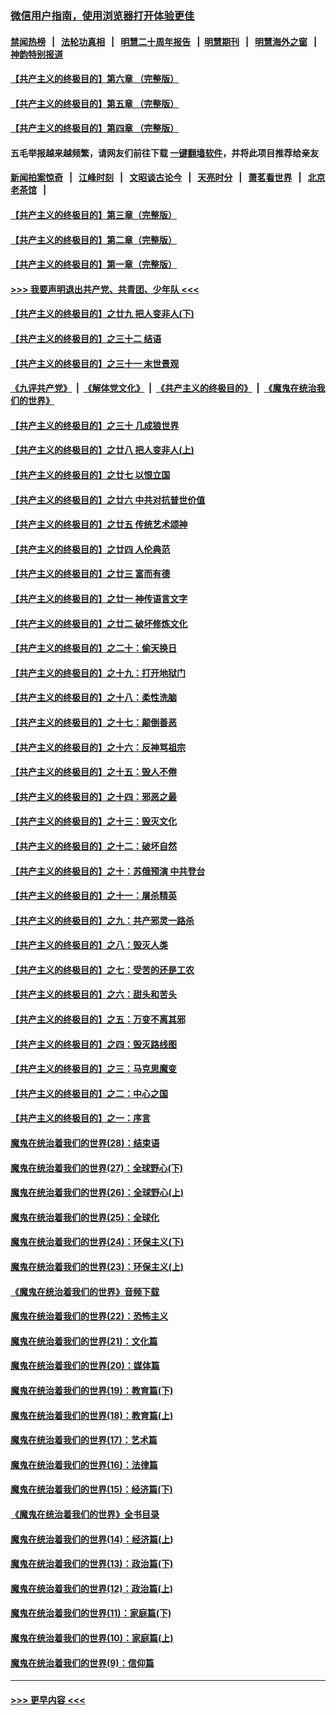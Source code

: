 ### [微信用户指南，使用浏览器打开体验更佳](https://github.com/gfw-breaker/banned-news1/blob/master/indexes/wechat-guide.md?t=0)
#### [禁闻热榜](热点新闻.md?t=0)  &nbsp;&nbsp;|&nbsp;&nbsp; [法轮功真相](https://github.com/gfw-breaker/truth/blob/master/README.md?t=0) &nbsp;&nbsp;|&nbsp;&nbsp; [明慧二十周年报告](https://github.com/gfw-breaker/mh-reports/blob/master/README.md?t=0) &nbsp;&nbsp;|&nbsp;&nbsp;[明慧期刊](https://github.com/gfw-breaker/mh-qikan) &nbsp;&nbsp;|&nbsp;&nbsp; [明慧海外之窗](https://github.com/gfw-breaker/mh-news/blob/master/README.md?t=0) &nbsp;&nbsp;|&nbsp;&nbsp; [神韵特别报道](https://github.com/gfw-breaker/mh-news/blob/master/shenyun.md?t=0)
#### [【共产主义的终极目的】第六章 （完整版）](../pages/nsc422/n11428913.md?t=02121244) 
#### [【共产主义的终极目的】第五章 （完整版）](../pages/nsc422/n11428912.md?t=02121244) 
#### [【共产主义的终极目的】第四章 （完整版）](../pages/nsc422/n11428907.md?t=02121244) 
#### 五毛举报越来越频繁，请网友们前往下载 [一键翻墙软件](https://github.com/gfw-breaker/ssr-accounts)，并将此项目推荐给亲友
#### [新闻拍案惊奇](https://github.com/gfw-breaker/banned-news1/blob/master/pages/link4.md) &nbsp;&nbsp;|&nbsp;&nbsp; [江峰时刻](https://github.com/gfw-breaker/banned-news1/blob/master/pages/link4.md) &nbsp;&nbsp;|&nbsp;&nbsp; [文昭谈古论今](https://github.com/gfw-breaker/banned-news1/blob/master/pages/link4.md) &nbsp;&nbsp;|&nbsp;&nbsp; [天亮时分](https://github.com/gfw-breaker/banned-news1/blob/master/pages/link4.md) &nbsp;&nbsp;|&nbsp;&nbsp; [萧茗看世界](https://github.com/gfw-breaker/banned-news1/blob/master/pages/link4.md) &nbsp;&nbsp;|&nbsp;&nbsp; [北京老茶馆](https://github.com/gfw-breaker/banned-news1/blob/master/pages/link4.md) &nbsp;&nbsp;|&nbsp;&nbsp; 
#### [【共产主义的终极目的】第三章（完整版）](../pages/nsc422/n11428848.md?t=02121244) 
#### [【共产主义的终极目的】第二章（完整版）](../pages/nsc422/n11428831.md?t=02121244) 
#### [【共产主义的终极目的】第一章（完整版）](../pages/nsc422/n11417651.md?t=02121244) 
#### [>>> 我要声明退出共产党、共青团、少年队 <<<](https://github.com/begood0513/goodnews/blob/master/quit/letter.md) 
#### [【共产主义的终极目的】之廿九 把人变非人(下)](../pages/nsc422/n11344140.md?t=02121244) 
#### [【共产主义的终极目的】之三十二 结语](../pages/nsc422/n11360535.md?t=02121244) 
#### [【共产主义的终极目的】之三十一 末世景观](../pages/nsc422/n11351129.md?t=02121244) 
#### [《九评共产党》](https://github.com/begood0513/9ping.md/blob/master/README.md) &nbsp;|&nbsp; [《解体党文化》](../../../../jtdwh.md/blob/master/README.md)  &nbsp;|&nbsp; [《共产主义的终极目的》](../../../../gczydzjmd.md/blob/master/README.md) &nbsp;|&nbsp; [《魔鬼在统治我们的世界》](../../../../mgztzwmdsj.md/blob/master/README.md) 
#### [【共产主义的终极目的】之三十 几成狼世界](../pages/nsc422/n11348280.md?t=02121244) 
#### [【共产主义的终极目的】之廿八 把人变非人(上)](../pages/nsc422/n11340492.md?t=02121244) 
#### [【共产主义的终极目的】之廿七 以恨立国](../pages/nsc422/n11336944.md?t=02121244) 
#### [【共产主义的终极目的】之廿六 中共对抗普世价值](../pages/nsc422/n11324785.md?t=02121244) 
#### [【共产主义的终极目的】之廿五 传统艺术颂神](../pages/nsc422/n11296396.md?t=02121244) 
#### [【共产主义的终极目的】之廿四 人伦典范](../pages/nsc422/n11296397.md?t=02121244) 
#### [【共产主义的终极目的】之廿三 富而有德](../pages/nsc422/n11283598.md?t=02121244) 
#### [【共产主义的终极目的】之廿一 神传语言文字](../pages/nsc422/n11263265.md?t=02121244) 
#### [【共产主义的终极目的】之廿二 破坏修炼文化](../pages/nsc422/n11245728.md?t=02121244) 
#### [【共产主义的终极目的】之二十：偷天换日](../pages/nsc422/n11238846.md?t=02121244) 
#### [【共产主义的终极目的】之十九：打开地狱门](../pages/nsc422/n11206376.md?t=02121244) 
#### [【共产主义的终极目的】之十八：柔性洗脑](../pages/nsc422/n11199994.md?t=02121244) 
#### [【共产主义的终极目的】之十七：颠倒善恶](../pages/nsc422/n11179782.md?t=02121244) 
#### [【共产主义的终极目的】之十六：反神骂祖宗](../pages/nsc422/n11166798.md?t=02121244) 
#### [【共产主义的终极目的】之十五：毁人不倦](../pages/nsc422/n11166792.md?t=02121244) 
#### [【共产主义的终极目的】之十四：邪恶之最](../pages/nsc422/n11150249.md?t=02121244) 
#### [【共产主义的终极目的】之十三：毁灭文化](../pages/nsc422/n11135227.md?t=02121244) 
#### [【共产主义的终极目的】之十二：破坏自然](../pages/nsc422/n11135214.md?t=02121244) 
#### [【共产主义的终极目的】之十：苏俄预演 中共登台](../pages/nsc422/n11118424.md?t=02121244) 
#### [【共产主义的终极目的】之十一：屠杀精英](../pages/nsc422/n11118442.md?t=02121244) 
#### [【共产主义的终极目的】之九：共产邪灵一路杀](../pages/nsc422/n11114139.md?t=02121244) 
#### [【共产主义的终极目的】之八：毁灭人类](../pages/nsc422/n11108503.md?t=02121244) 
#### [【共产主义的终极目的】之七：受苦的还是工农](../pages/nsc422/n11101809.md?t=02121244) 
#### [【共产主义的终极目的】之六：甜头和苦头](../pages/nsc422/n11096971.md?t=02121244) 
#### [【共产主义的终极目的】之五：万变不离其邪](../pages/nsc422/n11091285.md?t=02121244) 
#### [【共产主义的终极目的】之四：毁灭路线图](../pages/nsc422/n11086284.md?t=02121244) 
#### [【共产主义的终极目的】之三：马克思魔变](../pages/nsc422/n11061941.md?t=02121244) 
#### [【共产主义的终极目的】之二：中心之国](../pages/nsc422/n11047728.md?t=02121244) 
#### [【共产主义的终极目的】之一：序言](../pages/nsc422/n11086077.md?t=02121244) 
#### [魔鬼在统治着我们的世界(28)：结束语](../pages/nsc422/n10936246.md?t=02121244) 
#### [魔鬼在统治着我们的世界(27)：全球野心(下)](../pages/nsc422/n10928319.md?t=02121244) 
#### [魔鬼在统治着我们的世界(26)：全球野心(上)](../pages/nsc422/n10900318.md?t=02121244) 
#### [魔鬼在统治着我们的世界(25)：全球化](../pages/nsc422/n10788205.md?t=02121244) 
#### [魔鬼在统治着我们的世界(24)：环保主义(下)](../pages/nsc422/n10695307.md?t=02121244) 
#### [魔鬼在统治着我们的世界(23)：环保主义(上)](../pages/nsc422/n10688613.md?t=02121244) 
#### [《魔鬼在统治着我们的世界》音频下载](../pages/nsc422/n10635553.md?t=02121244) 
#### [魔鬼在统治着我们的世界(22)：恐怖主义](../pages/nsc422/n10614727.md?t=02121244) 
#### [魔鬼在统治着我们的世界(21)：文化篇](../pages/nsc422/n10597706.md?t=02121244) 
#### [魔鬼在统治着我们的世界(20)：媒体篇](../pages/nsc422/n10586579.md?t=02121244) 
#### [魔鬼在统治着我们的世界(19)：教育篇(下)](../pages/nsc422/n10564808.md?t=02121244) 
#### [魔鬼在统治着我们的世界(18)：教育篇(上)](../pages/nsc422/n10526970.md?t=02121244) 
#### [魔鬼在统治着我们的世界(17)：艺术篇](../pages/nsc422/n10499093.md?t=02121244) 
#### [魔鬼在统治着我们的世界(16)：法律篇](../pages/nsc422/n10485969.md?t=02121244) 
#### [魔鬼在统治着我们的世界(15)：经济篇(下)](../pages/nsc422/n10469975.md?t=02121244) 
#### [《魔鬼在统治着我们的世界》全书目录](../pages/nsc422/n10464261.md?t=02121244) 
#### [魔鬼在统治着我们的世界(14)：经济篇(上)](../pages/nsc422/n10457370.md?t=02121244) 
#### [魔鬼在统治着我们的世界(13)：政治篇(下)](../pages/nsc422/n10448270.md?t=02121244) 
#### [魔鬼在统治着我们的世界(12)：政治篇(上)](../pages/nsc422/n10444576.md?t=02121244) 
#### [魔鬼在统治着我们的世界(11)：家庭篇(下)](../pages/nsc422/n10440961.md?t=02121244) 
#### [魔鬼在统治着我们的世界(10)：家庭篇(上)](../pages/nsc422/n10435448.md?t=02121244) 
#### [魔鬼在统治着我们的世界(9)：信仰篇](../pages/nsc422/n10432159.md?t=02121244) 

----
#### [ >>> 更早内容 <<< ](../indexes/nsc422-earlier.md)
